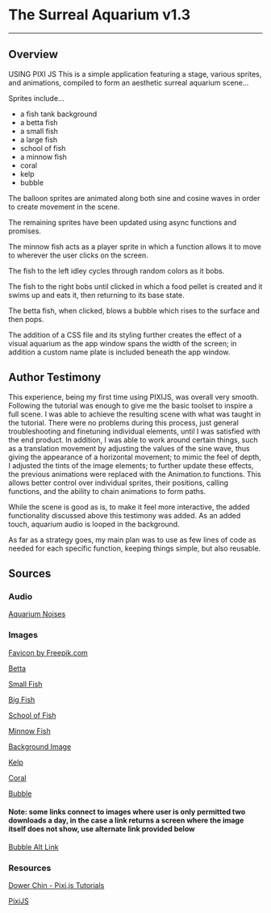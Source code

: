 # The Surreal Aquarium v1.3
------------------------
## Overview
USING PIXI JS
This is a simple application featuring a stage, various sprites, and animations, compiled to form an aesthetic surreal aquarium scene...

Sprites include...
- a fish tank background
- a betta fish
- a small fish
- a large fish
- school of fish
- a minnow fish
- coral
- kelp
- bubble

The balloon sprites are animated along both sine and cosine waves in order to create movement in the scene.

The remaining sprites have been updated using async functions and promises.

The minnow fish acts as a player sprite in which a function allows it to move to wherever the user clicks on the screen.

The fish to the left idley cycles through random colors as it bobs.

The fish to the right bobs until clicked in which a food pellet is created and it swims up and eats it, then returning to its base state.

The betta fish, when clicked, blows a bubble which rises to the surface and then pops.

The addition of a CSS file and its styling further creates the effect of a visual aquarium as the app window spans the width of the screen; in addition a custom name plate is included beneath the app window. 

## Author Testimony
This experience, being my first time using PIXIJS, was overall very smooth. Following the tutorial was enough to give me the basic toolset to inspire a full scene. I was able to achieve the resulting scene with what was taught in the tutorial. There were no problems during this process, just general troubleshooting and finetuning individual elements, until I was satisfied with the end product. In addition, I was able to work around certain things, such as a translation movement by adjusting the values of the sine wave, thus giving the appearance of a horizontal movement; to mimic the feel of depth, I adjusted the tints of the image elements; to further update these effects, the previous animations were replaced with the Animation.to functions. This allows better control over individual sprites, their positions, calling functions, and the ability to chain animations to form paths.

While the scene is good as is, to make it feel more interactive, the added functionality discussed above this testimony was added. As an added touch, aquarium audio is looped in the background. 

As far as a strategy goes, my main plan was to use as few lines of code as needed for each specific function, keeping things simple, but also reusable. 

## Sources
### Audio
[Aquarium Noises](https://freesound.org/s/167748/)
### Images
[Favicon by Freepik.com](https://www.flaticon.com/free-icon/fish_1691086?term=fish&page=1&position=8&page=1&position=8&related_id=1691086&origin=tag)

[Betta](https://www.clipartkey.com/view/oJoibm_transparent-beta-fish-png-blue-betta-fish-sticker/)

[Small Fish](https://pngtree.com/freepng/fish-for-display_5640267.html)

[Big Fish](https://pngtree.com/freepng/fish_5614059.html)

[School of Fish](https://www.pngitem.com/middle/oJhxT_fish-image-school-of-fish-transparent-background-hd/)

[Minnow Fish](https://www.cleanpng.com/png-fathead-minnow-bluntnose-minnow-freshwater-fish-fi-3564166/download-png.html)

[Background Image](https://unsplash.com/photos/ADcXaqQ9vOM?utm_source=unsplash&utm_medium=referral&utm_content=creditShareLink)

[Kelp](https://www.cleanpng.com/png-kelp-seaweed-algae-deep-sea-tangles-algae-vector-3171675/download-png.html)

[Coral](https://www.pngfind.com/download/hiiJxh_coral-png-picture-portable-network-graphics-transparent-png/)

[Bubble](https://pngtree.com/freepng/element-float-round-blue-bubble_3917386.html)

#### Note: some links connect to images where user is only permitted two downloads a day, in the case a link returns a screen where the image itself does not show, use alternate link provided below
[Bubble Alt Link](https://pngtree.com/so/element)
### Resources
[Dower Chin - Pixi.js Tutorials](https://www.youtube.com/watch?v=_HjQTzpbRK4&list=PLGsA9l-S7trVmUJ7HJsNSKIj0qoAO_qO8)

[PixiJS](https://pixijs.com)
